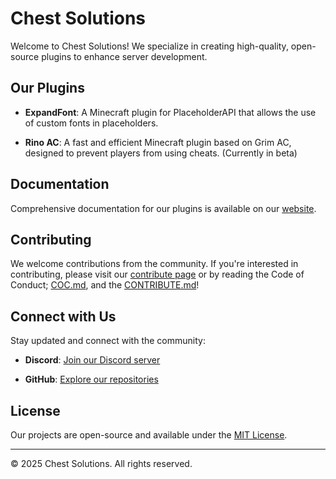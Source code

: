 # Chest Solutions

Welcome to Chest Solutions! We specialize in creating high-quality, open-source plugins to enhance server development.

## Our Plugins

- **ExpandFont**: A Minecraft plugin for PlaceholderAPI that allows the use of custom fonts in placeholders.

- **Rino AC**: A fast and efficient Minecraft plugin based on Grim AC, designed to prevent players from using cheats. (Currently in beta)

## Documentation

Comprehensive documentation for our plugins is available on our [website](https://chest-solutions.github.io/docs).

## Contributing

We welcome contributions from the community. If you're interested in contributing, please visit our [contribute page](https://chest-solutions.github.io/contribute) or by reading the Code of Conduct; [COC.md](https://github.com/Chest-Solutions/Chest-Solutions.github.io/blob/main/COC.md), and the [CONTRIBUTE.md](https://github.com/Chest-Solutions/Chest-Solutions.github.io/blob/main/CONTRIBUTE.md)!

## Connect with Us

Stay updated and connect with the community:

- **Discord**: [Join our Discord server](https://discord.gg/hhAxBTatCM)

- **GitHub**: [Explore our repositories](https://github.com/Chest-Solutions)

## License

Our projects are open-source and available under the [MIT License](https://github.com/Chest-Solutions/Chest-Solutions.github.io/blob/main/LICENSE).

---

© 2025 Chest Solutions. All rights reserved.
